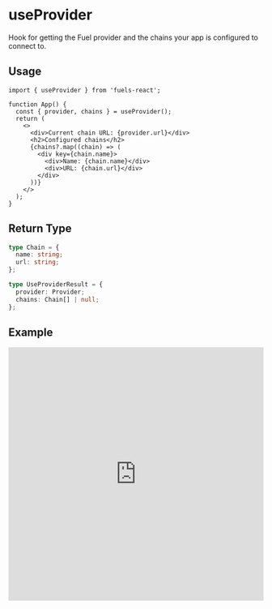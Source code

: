 # useProvider

Hook for getting the Fuel provider and the chains your app is configured to connect to.

## Usage

```tsx
import { useProvider } from 'fuels-react';

function App() {
  const { provider, chains } = useProvider();
  return (
    <>
      <div>Current chain URL: {provider.url}</div>
      <h2>Configured chains</h2>
      {chains?.map((chain) => (
        <div key={chain.name}>
          <div>Name: {chain.name}</div>
          <div>URL: {chain.url}</div>
        </div>
      ))}
    </>
  );
}
```

## Return Type

```ts
type Chain = {
  name: string;
  url: string;
};

type UseProviderResult = {
  provider: Provider;
  chains: Chain[] | null;
};
```

## Example

<iframe frameborder="0" width="100%" height="500px" src="https://stackblitz.com/github/0xYami/fuels-react/blob/main/examples/providers/provider?embed=1&file=src/App.tsx&hideNavigation=1&hideDevTools=true&terminalHeight=0&ctl=1"></iframe>
